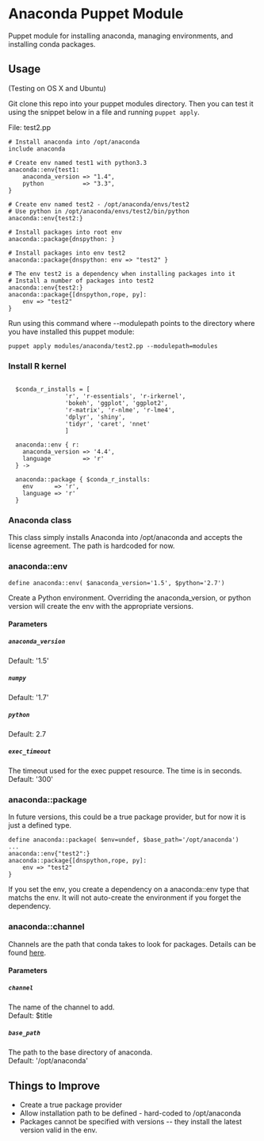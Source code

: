 Anaconda Puppet Module
========

Puppet module for installing anaconda, managing environments, and installing conda packages.

## Usage
(Testing on OS X and Ubuntu)

Git clone this repo into your puppet modules directory.  Then you can test it using the snippet below in a file
and running `puppet apply`. 


File: test2.pp
```puppet
# Install anaconda into /opt/anaconda
include anaconda

# Create env named test1 with python3.3
anaconda::env{test1:
    anaconda_version => "1.4",
    python           => "3.3",
}

# Create env named test2 - /opt/anaconda/envs/test2
# Use python in /opt/anaconda/envs/test2/bin/python
anaconda::env{test2:}  

# Install packages into root env
anaconda::package{dnspython: }

# Install packages into env test2
anaconda::package{dnspython: env => "test2" }

# The env test2 is a dependency when installing packages into it
# Install a number of packages into test2
anaconda::env{test2:}
anaconda::package{[dnspython,rope, py]: 
    env => "test2"
}

```
Run using this command where --modulepath points to the directory where you have installed this puppet module:
```
puppet apply modules/anaconda/test2.pp --modulepath=modules
```

### Install R kernel
```puppet

  $conda_r_installs = [ 
                'r', 'r-essentials', 'r-irkernel', 
                'bokeh', 'ggplot', 'ggplot2',
                'r-matrix', 'r-nlme', 'r-lme4',
                'dplyr', 'shiny',
                'tidyr', 'caret', 'nnet'
                ]
                
  anaconda::env { r:
    anaconda_version => '4.4',
    language         => 'r'
  } ->

  anaconda::package { $conda_r_installs:
    env      => 'r',
    language => 'r'
  }
```
### Anaconda class
This class simply installs Anaconda into /opt/anaconda and accepts the license agreement.  The path is
hardcoded for now.

### anaconda::env

```
define anaconda::env( $anaconda_version='1.5', $python='2.7')
```
Create a Python environment.  Overriding the anaconda_version, or python version will create the env 
with the appropriate versions.

#### Parameters

##### `anaconda_version`
Default: '1.5'

##### `numpy`
Default: '1.7'

##### `python`
Default: 2.7

##### `exec_timeout`
The timeout used for the exec puppet resource. The time is in seconds.  
Default: '300'

### anaconda::package
In future versions, this could be a true package provider, but for now it is just a defined type.

```
define anaconda::package( $env=undef, $base_path='/opt/anaconda')
...
anaconda::env{"test2":}
anaconda::package{[dnspython,rope, py]: 
    env => "test2"
}
```
If you set the env, you create a dependency on a anaconda::env type that matchs the env.  It will not auto-create
the environment if you forget the dependency.

### anaconda::channel
Channels are the path that conda takes to look for packages. Details can be found [here](https://conda.io/docs/user-guide/tasks/create-custom-channels.html).

#### Parameters

##### `channel`
The name of the channel to add.  
Default:  $title

##### `base_path`
The path to the base directory of anaconda.  
Default: '/opt/anaconda'


## Things to Improve
* Create a true package provider
* Allow installation path to be defined - hard-coded to /opt/anaconda
* Packages cannot be specified with versions -- they install the latest version valid in the env.

